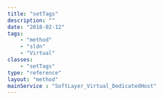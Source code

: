 ```yaml
---
title: "setTags"
description: ""
date: "2018-02-12"
tags:
    - "method"
    - "sldn"
    - "Virtual"
classes:
    - "setTags"
type: "reference"
layout: "method"
mainService : "SoftLayer_Virtual_DedicatedHost"
---
```

